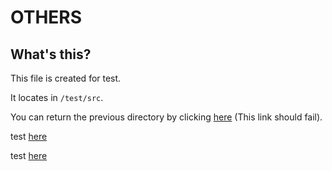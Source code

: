 # OTHERS

## What's this?

This file is created for test.

It locates in `/test/src`.

You can return the previous directory by clicking [here](https://github.com/AaronWharton/mdreminder/blob/error/master/test/README.md) (This link should fail).



test [here](https://github.com/AaronWharton/mdreminder)

test [here](https://github.com/AaronWharton/)